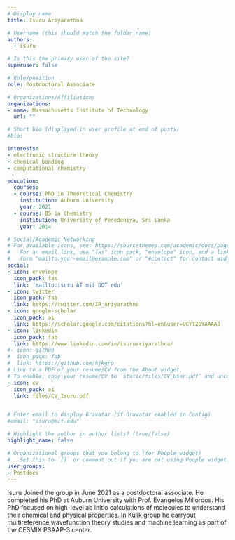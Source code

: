 ```yaml
---
# Display name
title: Isuru Ariyarathna

# Username (this should match the folder name)
authors:
  - isuru

# Is this the primary user of the site?
superuser: false

# Role/position
role: Postdoctoral Associate

# Organizations/Affiliations
organizations:
- name: Massachusetts Institute of Technology
  url: ""

# Short bio (displayed in user profile at end of posts)
#bio: 

interests:
- electronic structure theory 
- chemical bonding
- computational chemistry

education:
  courses:
  - course: PhD in Theoretical Chemistry 
    institution: Auburn University
    year: 2021
  - course: BS in Chemistry
    institution: University of Peredeniya, Sri Lanka
    year: 2014

# Social/Academic Networking
# For available icons, see: https://sourcethemes.com/academic/docs/page-builder/#icons
#   For an email link, use "fas" icon pack, "envelope" icon, and a link in the
#   form "mailto:your-email@example.com" or "#contact" for contact widget.
social:
- icon: envelope
  icon_pack: fas
  link: 'mailto:isuru AT mit DOT edu'
- icon: twitter
  icon_pack: fab
  link: https://twitter.com/IR_Ariyarathna
- icon: google-scholar
  icon_pack: ai
  link: https://scholar.google.com/citations?hl=en&user=UCYTZOYAAAAJ 
- icon: linkedin
  icon_pack: fab
  link: https://www.linkedin.com/in/isuruariyarathna/
#- icon: github
#  icon_pack: fab
#  link: https://github.com/hjkgrp
# Link to a PDF of your resume/CV from the About widget.
# To enable, copy your resume/CV to `static/files/CV_User.pdf` and uncomment the lines below.
- icon: cv
  icon_pack: ai
  link: files/CV_Isuru.pdf


# Enter email to display Gravatar (if Gravatar enabled in Config)
#email: "isuru@mit.edu"

# Highlight the author in author lists? (true/false)
highlight_name: false

# Organizational groups that you belong to (for People widget)
#   Set this to `[]` or comment out if you are not using People widget.
user_groups:
- Postdocs
---
```

Isuru Joined the group in June 2021 as a postdoctoral associate. He completed his PhD at Auburn University with Prof. Evangelos Miliordos. His PhD focused on high-level ab initio calculations of molecules to understand their chemical and physical properties. In Kulik group he carryout multireference wavefunction theory studies and machine learning as part of the CESMIX PSAAP-3 center.
